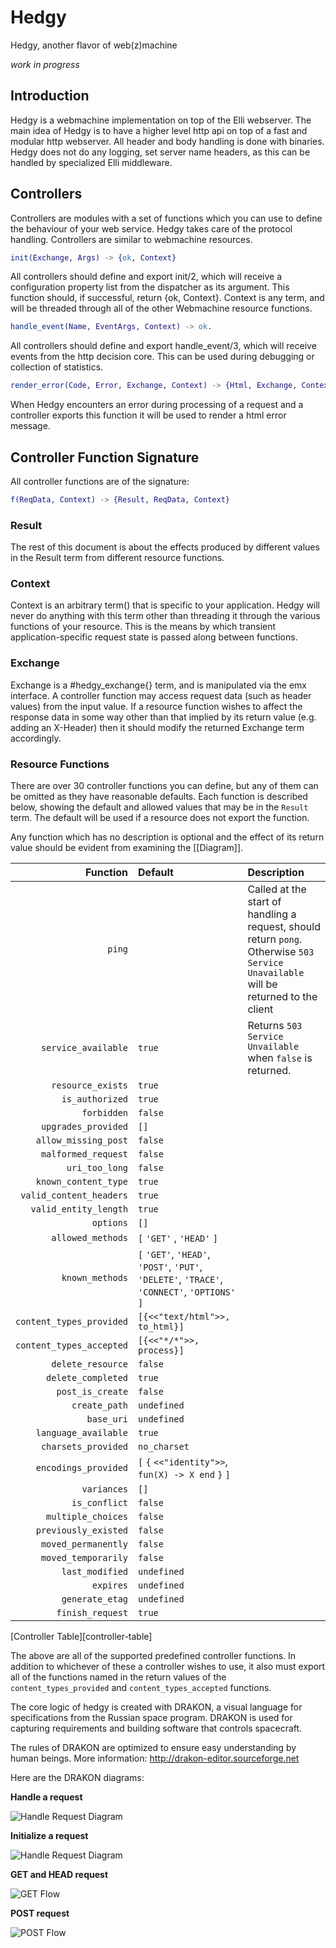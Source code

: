 # Hedgy 

Hedgy, another flavor of web(z)machine

*work in progress*

## Introduction

Hedgy is a webmachine implementation on top of the Elli webserver. The main idea of Hedgy is to have a higher level http api on top of a fast and modular http webserver. All header and body handling is done with binaries. Hedgy does not do any logging, set server name headers, as this can be handled by specialized Elli middleware.

## Controllers

Controllers are modules with a set of functions which you can use to define the behaviour of your web service. Hedgy takes care of the protocol handling. Controllers are similar to webmachine resources.

```erlang
init(Exchange, Args) -> {ok, Context} 
```

All controllers should define and export init/2, which will receive a configuration property list from the dispatcher as its argument. This function should, if successful, return {ok, Context}. Context is any term, and will be threaded through all of
the other Webmachine resource functions. 

```erlang
handle_event(Name, EventArgs, Context) -> ok.
```

All controllers should define and export handle_event/3, which will
receive events from the http decision core. This can be used during debugging or collection of statistics.

```erlang
render_error(Code, Error, Exchange, Context) -> {Html, Exchange, Context}
```

When Hedgy encounters an error during processing of a request and a controller exports this function it will be used to render a html error message.

## Controller Function Signature

All controller functions are of the signature:

```erlang
f(ReqData, Context) -> {Result, ReqData, Context}
```

### Result

The rest of this document is about the effects produced by different
values in the Result term from different resource functions.

### Context

Context is an arbitrary term() that is specific to your
application. Hedgy will never do anything with this term other
than threading it through the various functions of your resource. This
is the means by which transient application-specific request state is
passed along between functions.

### Exchange

Exchange is a #hedgy_exchange{} term, and is manipulated via 
the emx interface. A controller function may access request data 
(such as header values) from the input value. If a resource function 
wishes to affect the response data in some way other than that implied 
by its return value (e.g. adding an X-Header) then it should modify 
the returned Exchange term accordingly.

### Resource Functions

There are over 30 controller functions you can define, but any of them
can be omitted as they have reasonable defaults. Each function is
described below, showing the default and allowed values that may be in
the `Result` term. The default will be used if a resource does not
export the function.

Any function which has no description is optional and the effect of
its return value should be evident from examining the [[Diagram]].

| Function | Default | Description |
| -------: | :------ | :---------- |
| `ping` | | Called at the start of handling a request, should return `pong`. Otherwise `503 Service Unavailable` will be returned to the client |
| `service_available` | `true` | Returns `503 Service Unvailable` when `false` is returned. |
| `resource_exists` | `true` | |
| `is_authorized` | `true` | |
| `forbidden` | `false` | |
| `upgrades_provided` | `[]` | |
| `allow_missing_post` | `false` | |
| `malformed_request` | `false` | |
| `uri_too_long` | `false` | |
| `known_content_type` | `true` | |
| `valid_content_headers` | `true` | |
| `valid_entity_length` | `true` | |
| `options` | `[]` | |
| `allowed_methods` | `[` `'GET'` , `'HEAD'` `]` | |
| `known_methods` | `[` `'GET'`, `'HEAD'`, `'POST'`, `'PUT'`, `'DELETE'`, `'TRACE'`, `'CONNECT'`, `'OPTIONS'` `]` | |
| `content_types_provided` | `[{<<"text/html">>, to_html}]` | |
| `content_types_accepted` | `[{<<"*/*">>, process}]` | |
| `delete_resource` | `false` | |
| `delete_completed` | `true` | |
| `post_is_create` | `false` | |
| `create_path` | `undefined` | |
| `base_uri` | `undefined` | |
| `language_available` | `true` | |
| `charsets_provided` | `no_charset` | |
| `encodings_provided` | `[` `{` `<<"identity">>`, `fun(X) -> X end` `}` `]` | |
| `variances` | `[]` | |
| `is_conflict` | `false` | |
| `multiple_choices` | `false` | |
| `previously_existed` | `false` | |
| `moved_permanently` | `false` | |
| `moved_temporarily` | `false` | |
| `last_modified` | `undefined` | |
| `expires` | `undefined` | |
| `generate_etag` | `undefined` | |
| `finish_request` | `true` | |
[Controller Table][controller-table]

The above are all of the supported predefined controller functions. In
addition to whichever of these a controller wishes to use, it also must
export all of the functions named in the return values of the
`content_types_provided` and `content_types_accepted` functions.

The core logic of hedgy is created with DRAKON, a visual language
for specifications from the Russian space program. DRAKON is used for 
capturing requirements and building software that controls spacecraft.

The rules of DRAKON are optimized to ensure easy understanding by human beings. More information: http://drakon-editor.sourceforge.net

Here are the DRAKON diagrams:

**Handle a request**

![Handle Request Diagram](doc/handle_request.png "Handling a request")

**Initialize a request**

![Handle Request Diagram](doc/do_request.png "Handling a request")

**GET and HEAD request**

![GET Flow](doc/get_flow.png "Handling the GET request")

**POST request**

![POST Flow](doc/post_flow.png "Handling a POST request")

